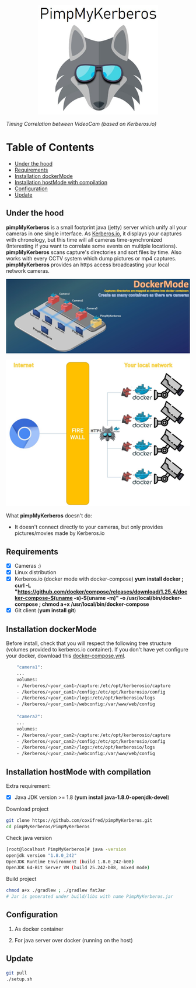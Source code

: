 <p align="center"><img src="https://github.com/coxifred/pimpMyKerberos/blob/master/resources/pimpMyKerberos.jpg?raw=true" height=300 ></p>

_Timing Correlation between VideoCam (based on Kerberos.io)_

# Table of Contents
  * [Under the hood](#chapter-1)
  * [Requirements](#chapter-2)
  * [Installation dockerMode](#chapter-3)
  * [Installation hostMode with compilation](#chapter-4)
  * [Configuration](#chapter-5)
  * [Update](#chapter-6)

## Under the hood <a name="chapter-1"></a>

**pimpMyKerberos** is a small footprint java (jetty) server which unify all your cameras in one single interface. As [Kerberos.io](https://kerberos.io), it displays your captures with chronology, but this time will all cameras time-synchronized (Interesting if you want to correlate some events on multiple locations). **pimpMyKerberos** scans capture's directories and sort files by time. Also works with every CCTV system which dump pictures or mp4 captures. **pimpMyKerberos** provides an https access broadcasting your local network cameras.

<p align="center"><img src=https://github.com/coxifred/pimpMyKerberos/blob/master/resources/infra.jpg?raw=true /></p>

<p align="center"><img src=https://github.com/coxifred/pimpMyKerberos/blob/master/resources/arch.jpg?raw=true /></p>

What **pimpMyKerberos** doesn't do:
  
   * It doesn't connect directly to your cameras, but only provides pictures/movies made by Kerberos.io
 
## Requirements <a name="chapter-2"></a>

- [x] Cameras :)
- [x] Linux distribution
- [x] Kerberos.io (docker mode with docker-compose) **yum install docker ; curl -L "https://github.com/docker/compose/releases/download/1.25.4/docker-compose-$(uname -s)-$(uname -m)" -o /usr/local/bin/docker-compose ; chmod a+x /usr/local/bin/docker-compose**
- [x] Git client (**yum install git**)

## Installation dockerMode <a name="chapter-3"></a>
  
 Before install, check that you will respect the following tree structure (volumes provided to kerberos.io container). If you don't have yet configure your docker, download this [docker-compose.yml](https://github.com/coxifred/pimpMyKerberos/blob/master/resources/docker-compose.yml).
  
  ```bash
      "camera1":
      ...
      volumes:
      - /kerberos/<your_cam1>/capture:/etc/opt/kerberosio/capture
      - /kerberos/<your_cam1>/config:/etc/opt/kerberosio/config
      - /kerberos/<your_cam1>/logs:/etc/opt/kerberosio/logs
      - /kerberos/<your_cam1>/webconfig:/var/www/web/config
      
      "camera2":
      ...
      volumes:
      - /kerberos/<your_cam2>/capture:/etc/opt/kerberosio/capture
      - /kerberos/<your_cam2>/config:/etc/opt/kerberosio/config
      - /kerberos/<your_cam2>/logs:/etc/opt/kerberosio/logs
      - /kerberos/<your_cam2>/webconfig:/var/www/web/config
  ```
  
## Installation hostMode with compilation <a name="chapter-4"></a>

 Extra requirement:
  
  - [x] Java JDK version >= 1.8 (**yum install java-1.8.0-openjdk-devel**)
 
  Download project
  ```bash
  git clone https://github.com/coxifred/pimpMyKerberos.git
  cd pimpMyKerberos/PimpMyKerberos
  ```
  Check java version
  ```bash
  [root@localhost PimpMyKerberos]# java -version
  openjdk version "1.8.0_242"
  OpenJDK Runtime Environment (build 1.8.0_242-b08)
  OpenJDK 64-Bit Server VM (build 25.242-b08, mixed mode)
  ```
  Build project
  ```bash
  chmod a+x ./gradlew ; ./gradlew fatJar
  # Jar is generated under build/libs with name PimpMyKerberos.jar
  ```

## Configuration <a name="chapter-5"></a>

  1. As docker container

  2. For java server over docker (running on the host)
  
## Update <a name="chapter-6"></a>  

```bash
git pull
./setup.sh
```
